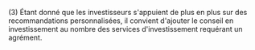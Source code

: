 (3) Étant donné que les investisseurs s'appuient de plus en plus sur des recommandations personnalisées, il convient d'ajouter le conseil en investissement au nombre des services d'investissement requérant un agrément.